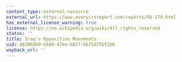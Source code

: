 ```yaml
---
content_type: external-resource
external_url: https://www.everycrsreport.com/reports/98-179.html
has_external_license_warning: true
license: https://en.wikipedia.org/wiki/All_rights_reserved
status: ''
title: Iraq's Opposition Movements
uid: 48386969-d4d8-47ee-b8f7-b675875bf2b6
wayback_url: ''
---
```

